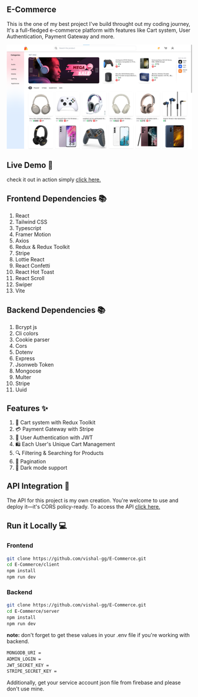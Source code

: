 ## E-Commerce
This is the one of my best project I've build throught out my coding journey, It's a full-fledged e-commerce platform with features like Cart system, User Authentication, Payment Gateway and more.

![screenshot](/client/public/assets/e-commerce.png)

## Live Demo 🚀
check it out in action simply [click here.](https://snapstore.vercel.app)

## Frontend Dependencies 📚
1. React
2. Tailwind CSS
3. Typescript
4. Framer Motion
5. Axios
6. Redux & Redux Toolkit
7. Stripe
8. Lottie React
9. React Confetti
10. React Hot Toast
11. React Scroll
12. Swiper
13. Vite

## Backend Dependencies 📚
1. Bcrypt js
2. Cli colors
3. Cookie parser
4. Cors
5. Dotenv
6. Express
7. Jsonweb Token
8. Mongoose
9. Multer
10. Stripe
11. Uuid

## Features ✨
1. 🛒 Cart system with Redux Toolkit 
2. 💳 Payment Gateway with Stripe
3. 🔐 User Authentication with JWT
4. 🛍️ Each User's Unique Cart Management
5. 🔍 Filtering & Searching for Products
6. 📖 Pagination
7. 🌙 Dark mode support

## API Integration 🔗
The API for this project is my own creation. You're welcome to use and deploy it—it's CORS policy-ready. To access the API [click here.](https://e-commerce-serverside.vercel.app/get)

## Run it Locally 💻
### Frontend 
```bash
git clone https://github.com/vishal-gg/E-Commerce.git
cd E-Commerce/client
npm install
npm run dev
```

### Backend
```bash
git clone https://github.com/vishal-gg/E-Commerce.git
cd E-Commerce/server
npm install
npm run dev
```

**note:** don't forget to get these values in your .env file if you're working with backend.
```bash
MONGODB_URI = 
ADMIN_LOGIN =
JWT_SECRET_KEY = 
STRIPE_SECRET_KEY =
```

Additionally, get your service account json file from firebase and please don't use mine.